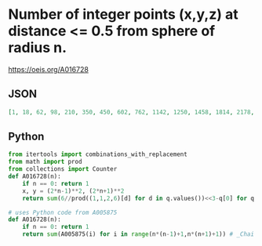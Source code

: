# Number of integer points \(x,y,z\) at distance <\= 0\.5 from sphere of radius n\.
https://oeis.org/A016728
## JSON
```JSON
[1, 18, 62, 98, 210, 350, 450, 602, 762, 1142, 1250, 1458, 1814, 2178, 2498, 2622, 3338, 3722, 4170, 4358, 5034, 5714, 5982, 6602, 7130, 8034, 8606, 9066, 9962, 10550, 11226, 12146, 12606, 13802, 14754, 15194, 16454, 17154, 18266, 18750]
```
## Python
```Python
from itertools import combinations_with_replacement
from math import prod
from collections import Counter
def A016728(n):
    if n == 0: return 1
    x, y = (2*n-1)**2, (2*n+1)**2
    return sum(6//prod((1,1,2,6)[d] for d in q.values())<<3-q[0] for q in map(Counter,combinations_with_replacement(range(n+1),3)) if x <= sum(b*a**2 for a, b in q.items())<<2 <= y) # _Chai Wah Wu_, Jun 20 2024
```
```Python
# uses Python code from A005875
def A016728(n):
    if n == 0: return 1
    return sum(A005875(i) for i in range(n*(n-1)+1,n*(n+1)+1)) # _Chai Wah Wu_, Jun 23 2024
```
